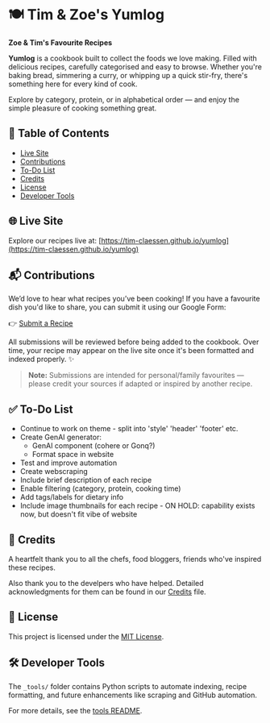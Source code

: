# 🍽️ Tim & Zoe's Yumlog

**Zoe & Tim's Favourite Recipes**

**Yumlog** is a cookbook built to collect the foods we love making. Filled with delicious recipes, carefully categorised and easy to browse. Whether you're baking bread, simmering a curry, or whipping up a quick stir-fry, there's something here for every kind of cook.

Explore by category, protein, or in alphabetical order — and enjoy the simple pleasure of cooking something great.

## 📖 Table of Contents

- [Live Site](#live-site)
- [Contributions](#contributions)
- [To-Do List](#to-do-list)
- [Credits](#credits)
- [License](#license)
- [Developer Tools](#developer-tools)

## 🌐 Live Site

Explore our recipes live at: [https://tim-claessen.github.io/yumlog](https://tim-claessen.github.io/yumlog)

## 📬 Contributions
We’d love to hear what recipes you’ve been cooking! If you have a favourite dish you'd like to share, you can submit it using our Google Form:

👉 [Submit a Recipe](forms.gle/Fj8Szehe23sCvq6GA)

All submissions will be reviewed before being added to the cookbook. Over time, your recipe may appear on the live site once it's been formatted and indexed properly. ✨

>**Note:** Submissions are intended for personal/family favourites — please credit your sources if adapted or inspired by another recipe.

## ✅ To-Do List

- Continue to work on theme - split into 'style' 'header' 'footer' etc.
- Create GenAI generator:
    - GenAI component (cohere or Gonq?)
    - Format space in website
- Test and improve automation
- Create webscraping
- Include brief description of each recipe
- Enable filtering (category, protein, cooking time)
- Add tags/labels for dietary info
- Include image thumbnails for each recipe - ON HOLD: capability exists now, but doesn't fit vibe of website

## 🙏 Credits

A heartfelt thank you to all the chefs, food bloggers, friends who've inspired these recipes. 

Also thank you to the develpers who have helped. Detailed acknowledgments for them can be found in our [Credits](https://github.com/Tim-Claessen/yumlog/blob/main/Credits.md) file.

## 📄 License

This project is licensed under the [MIT License](https://github.com/Tim-Claessen/yumlog/blob/main/LICENSE).

## 🛠️ Developer Tools

The `_tools/` folder contains Python scripts to automate indexing, recipe formatting, and future enhancements like scraping and GitHub automation.

For more details, see the [tools README](https://github.com/Tim-Claessen/yumlog/blob/main/_tools/README.md).
